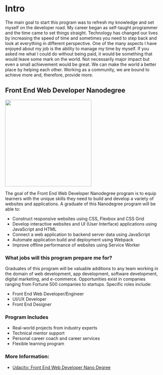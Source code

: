 
# Intro

The main goal to start this program was to refresh my knowledge and set myself on the developer road. My career began as self-taught programmer and the time came to set things straight. Technology has changed our lives by increasing the speed of time and sometimes you need to step back and look at everything in different perspective. One of the many aspects I have enjoyed about my job is the ability to manage my time by myself. If you asked me what I could do without being paid, it would be something that would leave some mark on the world. Not necessarily major impact but even a small achievement would be great. We can make the world a better place by helping each other. Working as a community, we are bound to achieve more and, therefore, provide more.

## Front End Web Developer Nanodegree

<img align="center" src="https://upload.wikimedia.org/wikipedia/commons/thumb/e/e8/Udacity_logo.svg/1200px-Udacity_logo.svg.png" width=280 style="cursor:default;">

The goal of the Front End Web Developer Nanodegree program is to equip learners with the unique skills
they need to build and develop a variety of websites and applications. A graduate of this Nanodegree
program will be able to:

* Construct responsive websites using CSS, Flexbox and CSS Grid
* Develop interactive websites and UI (User Interface) applications using JavaScript and HTML
* Connect a web application to backend server data using JavaScript
* Automate application build and deployment using Webpack
* Improve offline performance of websites using Service Worker

### What jobs will this program prepare me for?

Graduates of this program will be valuable additions to any team working in the domain of web development, app development, software development, digital marketing, and e-commerce. Opportunities exist in companies ranging from Fortune 500 companies to startups.
Specific roles include:

* Front End Web Developer/Engineer
* UI/UX Developer
* Front End Designer

### Program Includes
* Real-world projects from industry experts
* Technical mentor support
* Personal career coach and career services
* Flexible learning program

### More Information:

- [Udacity: Front End Web Developer Nano Degree](https://www.udacity.com/course/front-end-web-developer-nanodegree--nd0011)
